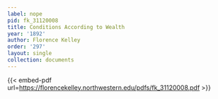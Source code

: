 ```yaml
---
label: nope
pid: fk_31120008
title: Conditions According to Wealth
year: '1892'
author: Florence Kelley
order: '297'
layout: single
collection: documents
---
```



{{< embed-pdf url=https://florencekelley.northwestern.edu/pdfs/fk_31120008.pdf >}}